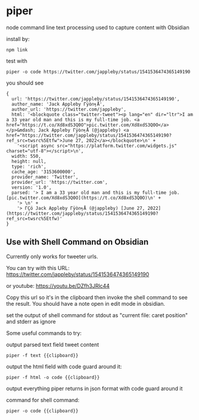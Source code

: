 # piper
node command line text processing used to capture content with Obsidian

install by:

```
npm link
```

test with
```
piper -o code https://twitter.com/jappleby/status/1541536474365149190
```
you should see

```
{
  url: 'https://twitter.com/jappleby/status/1541536474365149190',
  author_name: 'Jack Appleby Γÿò∩╕Å',
  author_url: 'https://twitter.com/jappleby',
  html: '<blockquote class="twitter-tweet"><p lang="en" dir="ltr">I am a 33 year old man and this is my full-time job. <a href="https://t.co/Xd8xdS3Q0O">pic.twitter.com/Xd8xdS3Q0O</a></p>&mdash; Jack Appleby Γÿò∩╕Å (@jappleby) <a href="https://twitter.com/jappleby/status/1541536474365149190?ref_src=twsrc%5Etfw">June 27, 2022</a></blockquote>\n' +
    '<script async src="https://platform.twitter.com/widgets.js" charset="utf-8"></script>\n',
  width: 550,
  height: null,
  type: 'rich',
  cache_age: '3153600000',
  provider_name: 'Twitter',
  provider_url: 'https://twitter.com',
  version: '1.0',
  parsed: '> I am a 33 year old man and this is my full-time job. [pic.twitter.com/Xd8xdS3Q0O](https://t.co/Xd8xdS3Q0O)\n' +
    '> \n' +
    '> ΓÇö Jack Appleby Γÿò∩╕Å (@jappleby) [June 27, 2022](https://twitter.com/jappleby/status/1541536474365149190?ref_src=twsrc%5Etfw)'
}
```

## Use with Shell Command on Obsidian

Currently only works for tweeter urls.

You can try with this URL: https://twitter.com/jappleby/status/1541536474365149190

or youtube: https://youtu.be/DZfh3JRlc44

Copy this url so it's in the clipboard then invoke the shell command to see the result. You should have a note open in edit mode in obsidian.

set the output of shell command for stdout as "current file: caret position" and stderr as ignore

Some useful commands to try:

output parsed text field tweet content
```
piper -f text {{clipboard}}
```


output the html field with code guard around it:

```
piper -f html -o code {{clipboard}}
```

output everything piper returns in json format with code guard around it

command for shell command:

```
piper -o code {{clipboard}}
```

